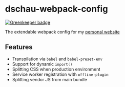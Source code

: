 # dschau-webpack-config

[![Greenkeeper badge](https://badges.greenkeeper.io/DSchau/webpack-config.svg)](https://greenkeeper.io/)

The extendable webpack config for my [personal website][website]

## Features

- Transpilation via `babel` and `babel-preset-env`
- Support for dynamic `import()`
- Splitting CSS when production environment
- Service worker registration with `offline-plugin`
- Splitting vendor JS from main bundle 

[website]: https://github.com/DSchau/website
